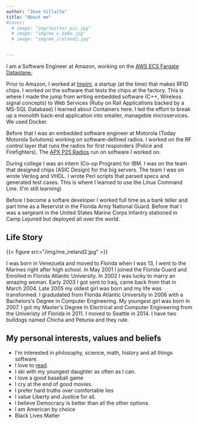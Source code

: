 ```yaml
---
author: "Jose Villalta"
title: "About me"
#cover:
  # image: "img/twitter_pic.jpg"
  # image: "img/me_w_babe.jpg"
  # image: "img/me_ireland2.jpg"


---
```

I am a Software Engineer at Amazon, working on the [AWS ECS Fargate Dataplane.](https://aws.amazon.com/blogs/containers/under-the-hood-fargate-data-plane/)

Prior to Amazon, I worked at [Impinj](https://www.impinj.com/), a startup (at the time) that makes RFID chips. I worked on the software that tests the chips at the factory. This is where I made the jump from writing embedded software (C++, Wireless signal concepts) to Web Services (Ruby on Rail Applications backed by a MS-SQL Database) I learned about Containers here. I led the effort to break up a monolith back-end application into smaller, manageble microservices. We used Docker. 

Before that I was an embedded software engineer at Motorola (Today Motorola Solutions) working on software-defined radios. I worked on the RF control layer that runs the radios for first responders (Police and Firefighters). The [APX P25 Radios](https://www.motorolasolutions.com/en_us/products/p25-products/apx-story.html) run on software I worked on. 

During college I was an intern (Co-op Program) for IBM. I was on the team that designed chips (ASIC Design) for the big servers. The team I was on wrote Verilog and VHDL. I wrote Perl scripts that parsed specs and generated test cases. This is where I learned to use the Linux Command Line. (I'm still learning) 

Before I become a softare developer I worked full time as a bank teller and part time as a Reservist in the Florida Army National Guard. Before that I was a sergeant in the United States Marine Corps Infantry stationed in Camp Lejuned but deployed all over the world. 


## Life Story

{{< figure src="/img/me_ireland2.jpg"  >}}

I was born in Venezuela and moved to Florida when I was 13, I went to the Marines right after high school. 
In May 2001 I joined the Florida Guard and Enrolled in Florida Atlantic University.
In 2002 I was lucky to marry an amazing woman. Early 2003 I got sent to Iraq, came back from that in March 2004. 
Late 2005 my oldest girl was born and my life was transformed. 
I gradudated from Florida Atlantic University in 2006 with a Bachelors's Degree in Computer Engineering.
My youngest girl was born in 2007. 
I got my Master's Degree In Electrical and Computer Engineering from the Univeristy of Florida in 2011. 
I moved to Seattle in 2014.
I have two bulldogs named Chicha and Petunia and they rule. 

## My personal interests, values and beliefs

-   I'm interested in philosophy, science, math, history and all things software. 
-   I love to [read](https://www.goodreads.com/user/show/5926316-jose).
-   I ski with my youngest daughter as often as I can. 
-   I love a good baseball game
-   I cry at the end of good movies. 
-   I prefer hard truths over comfortable lies
-   I value Liberty and Justice for all. 
-   I believe Democracy is better than all the other options. 
-   I am American by choice
-   Black Lives Matter
